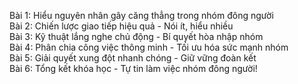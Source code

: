 Bài 1: Hiểu nguyên nhân gây căng thẳng trong nhóm đông người  
Bài 2: Chiến lược giao tiếp hiệu quả - Nói ít, hiểu nhiều  
Bài 3: Kỹ thuật lắng nghe chủ động - Bí quyết hòa nhập nhóm  
Bài 4: Phân chia công việc thông minh - Tối ưu hóa sức mạnh nhóm  
Bài 5: Giải quyết xung đột nhanh chóng - Giữ vững đoàn kết  
Bài 6: Tổng kết khóa học - Tự tin làm việc nhóm đông người!